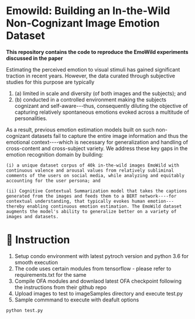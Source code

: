 # Emowild: Building an In-the-Wild Non-Cognizant Image Emotion Dataset

**This repository contains the code to reproduce the EmoWild experiments discussed in the paper**

Estimating the perceived emotion to visual stimuli has gained significant traction in recent years. However, the data curated through subjective studies for this purpose are typically

1. (a) limited in scale and diversity (of both images and the subjects); and
2. (b) conducted in a controlled environment making the subjects cognizant and self-aware---thus, consequently diluting the objective of capturing relatively spontaneous emotions evoked across a multitude of personalities. 

As a result, previous emotion estimation models built on such non-cognizant datasets fail to capture the entire image information and thus the emotional context----which is necessary for generalization and handling of cross-content and cross-subject variety. We address these key gaps in the emotion recognition domain by building: 

    (i) a unique dataset corpus of 40k in-the-wild images EmoWild with continuous valence and arousal values from relatively subliminal comments of the users on social media, while analyzing and equitably accounting for the user persona; and 
    
    (ii) Cognitive Contextual Summarization model that takes the captions generated from the images and feeds them to a BERT network----for contextual understanding, that typically evokes human emotion---thereby enabling continuous emotion estimation. The EmoWild dataset augments the model's ability to generalize better on a variety of images and datasets.


# 📝 Instruction

1. Setup condo environment with latest pytroch version and python 3.6 for smooth execution
2. The code uses certain modules from tensorflow - please refer to requirements.txt for the same
3. Compile OFA modules and downlaod latest OFA checkpoint following the instructions from their github repo
4. Upload images to test to imageSamples directory and execute test.py
5. Sample commmand to execute with deafult options 
```
python test.py
```

